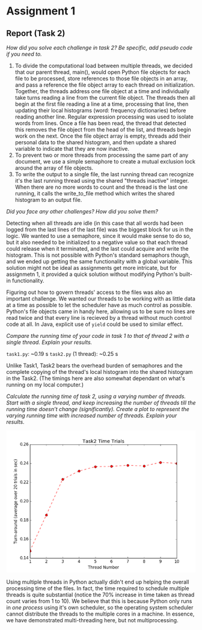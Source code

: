# Assignment 1

## Report (Task 2)

*How did you solve each challenge in task 2? Be specific, add pseudo code if you need to.*

1. To divide the computational load between multiple threads, we decided that our parent thread, main(), would open Python file objects for each file to be processed, store references to those file objects in an array, and pass a reference the file object array to each thread on initialization. Together, the threads address one file object at a time and individually take turns reading a line from the current file object. The threads then all begin at the first file reading a line at a time, processing that line, then updating their local histograms (word: frequency dictionaries) before reading another line. Regular expression processing was used to isolate words from lines. Once a file has been read, the thread that detected this removes the file object from the head of the list, and threads begin work on the next. Once the file object array is empty, threads add their personal data to the shared histogram, and then update a shared variable to indicate that they are now inactive.
2. To prevent two or more threads from processing the same part of any document, we use a simple semaphore to create a mutual exclusion lock around the array of file objects.
3. To write the output to a single file, the last running thread can recognize it's the last running thread using the shared "threads inactive" integer. When there are no more words to count and the thread is the last one running, it calls the write_to_file method which writes the shared histogram to an output file.

*Did you face any other challenges? How did you solve them?*

Detecting when all threads are idle (in this case that all words had been logged from the last lines of the last file) was the biggest block for us in the logic. We wanted to use a semaphore, since it would make sense to do so, but it also needed to be initialized to a negative value so that each thread could release when it terminated, and the last could acquire and write the histogram. This is not possible with Python's standard semaphors though, and we ended up getting the same functionality with a global variable. This solution might not be ideal as assignments get more intricate, but for assignmetn 1, it provided a quick solution without modifying Python's built-in functionality.

Figuring out how to govern threads' access to the files was also an important challenge. We wanted our threads to be working with as little data at a time as possible to let the scheduler have as much control as possible. Python's file objects came in handy here, allowing us to be sure no lines are read twice and that every line is recieved by a thread without much control code at all. In Java, explicit use of `yield` could be used to similar effect.

*Compare the running time of your code in task 1 to that of thread 2 with a single thread. Explain
your results.*

`task1.py`: ~0.19 s
`task2.py` (1 thread): ~0.25 s

Unlike Task1, Task2 bears the overhead burden of semaphores and the complete copying of the thread's local histogram into the shared histogram in the Task2. (The timings here are also somewhat dependant on what's running on my local computer.)

*Calculate the running time of task 2, using a varying number of threads. Start with a single
thread, and keep increasing the number of threads till the running time doesn’t change
(significantly). Create a plot to represent the varying running time with increased number of threads. Explain
your results.*

![multithread runtimes plot](./time_test.png "Multithread Runtimes Plot")

Using multiple threads in Python actually didn't end up helping the overall processing time of the files. In fact, the time required to schedule multiple threads is quite substantial (notice the 70% increase in time taken as thread count varies from 1 to 10). We believe that this is because Python only runs in *one process* using it's own scheduler, so the operating system scheduler cannot distribute the threads to the multiple cores in a machine. In essence, we have demonstrated multi-threading here, but not multiprocessing. 









